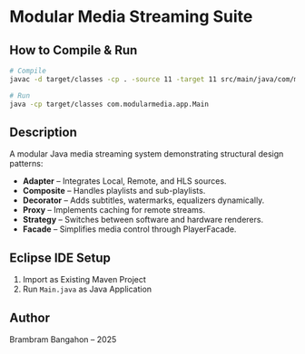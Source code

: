 # Modular Media Streaming Suite

## How to Compile & Run

```bash
# Compile
javac -d target/classes -cp . -source 11 -target 11 src/main/java/com/modularmedia/**/*.java

# Run
java -cp target/classes com.modularmedia.app.Main
```

## Description
A modular Java media streaming system demonstrating structural design patterns:
- **Adapter** – Integrates Local, Remote, and HLS sources.
- **Composite** – Handles playlists and sub-playlists.
- **Decorator** – Adds subtitles, watermarks, equalizers dynamically.
- **Proxy** – Implements caching for remote streams.
- **Strategy** – Switches between software and hardware renderers.
- **Facade** – Simplifies media control through PlayerFacade.

## Eclipse IDE Setup
1. Import as Existing Maven Project
2. Run `Main.java` as Java Application

## Author
Brambram Bangahon – 2025
